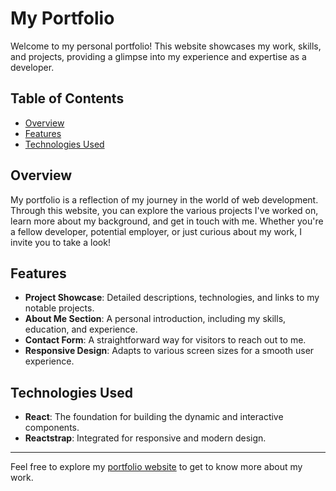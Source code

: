 # My Portfolio

Welcome to my personal portfolio! This website showcases my work, skills, and projects, providing a glimpse into my experience and expertise as a developer.

## Table of Contents

- [Overview](#overview)
- [Features](#features)
- [Technologies Used](#technologies-used)

## Overview

My portfolio is a reflection of my journey in the world of web development. Through this website, you can explore the various projects I've worked on, learn more about my background, and get in touch with me. Whether you're a fellow developer, potential employer, or just curious about my work, I invite you to take a look!

## Features

- **Project Showcase**: Detailed descriptions, technologies, and links to my notable projects.
- **About Me Section**: A personal introduction, including my skills, education, and experience.
- **Contact Form**: A straightforward way for visitors to reach out to me.
- **Responsive Design**: Adapts to various screen sizes for a smooth user experience.

## Technologies Used

- **React**: The foundation for building the dynamic and interactive components.
- **Reactstrap**: Integrated for responsive and modern design.

---

Feel free to explore my [portfolio website](https://michaelcgregorio.com/) to get to know more about my work.
